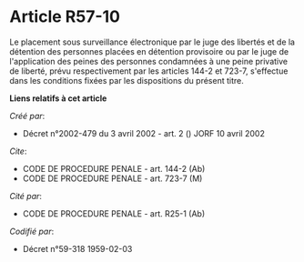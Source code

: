 # Article R57-10

Le placement sous surveillance électronique par le juge des libertés et de la détention des personnes placées en détention
provisoire ou par le juge de l'application des peines des personnes condamnées à une peine privative de liberté, prévu
respectivement par les articles 144-2 et 723-7, s'effectue dans les conditions fixées par les dispositions du présent titre.

**Liens relatifs à cet article**

_Créé par_:

  - Décret n°2002-479 du 3 avril 2002 - art. 2 () JORF 10 avril 2002

_Cite_:

  - CODE DE PROCEDURE PENALE - art. 144-2 (Ab)
  - CODE DE PROCEDURE PENALE - art. 723-7 (M)

_Cité par_:

  - CODE DE PROCEDURE PENALE - art. R25-1 (Ab)

_Codifié par_:

  - Décret n°59-318 1959-02-03

